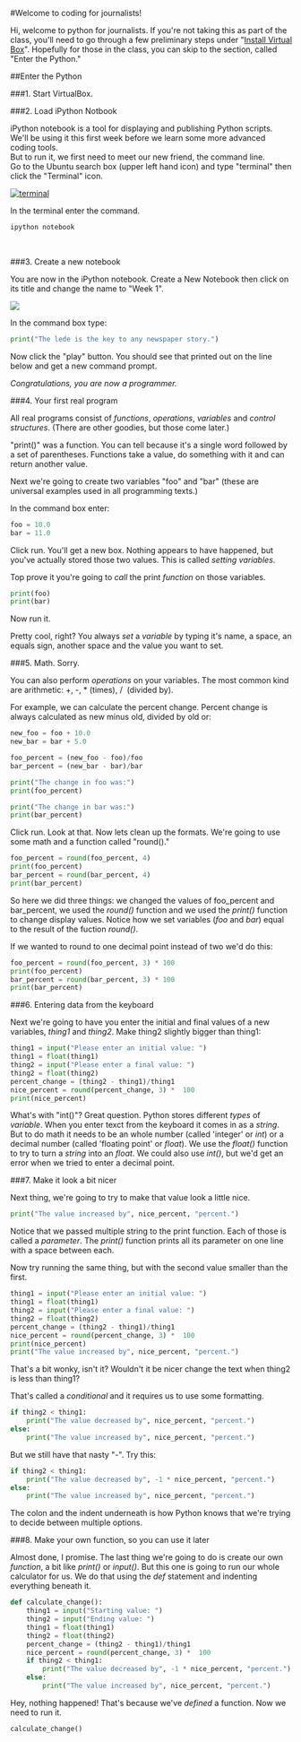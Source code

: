 #Welcome to coding for journalists!

Hi, welcome to python for journalists. If you're not taking this as part of the class, you'll need to go through a few preliminary steps under "[Install Virtual Box](virtualbox.md)". Hopefully for those in the class, you can skip to the section, called "Enter the Python."


##Enter the Python

###1. Start VirtualBox.

###2. Load iPython Notbook

iPython notebook is a tool for displaying and publishing Python scripts. We'll be using it this first week before we learn some more advanced coding tools.
<br>
But to run it, we first need to meet our new friend, the command line.
<br>
Go to the Ubuntu search box (upper left hand icon) and type "terminal" then click the "Terminal" icon.
<br>

[![terminal](https://datalab-assets.s3.amazonaws.com/media/CACHE/images/markdown/images/Screen_Shot_2015-02-02_at_11.21.49_AM/408839e35fc47d15afdc589d31a17b37.png)](https://datalab-assets.s3.amazonaws.com/media/CACHE/images/markdown/images/Screen_Shot_2015-02-02_at_11.21.49_AM/ebedde05fe5ea26babb0a4ad9189ff03.png)
<br>


In the terminal enter the command.

```bash
ipython notebook
```

<br>

###3. Create a new notebook

You are now in the iPython notebook. Create a New Notebook then click on its title and change the name to "Week 1".

[![](https://datalab-assets.s3.amazonaws.com/media/CACHE/images/markdown/images/Screen_Shot_2015-02-02_at_11.32.45_AM/cfcfbfe6e6cefb41751c011278ac488b.png)](https://datalab-assets.s3.amazonaws.com/media/CACHE/images/markdown/images/Screen_Shot_2015-02-02_at_11.32.45_AM/9a75a095fd0f60b26eba3ce4f9c74bbe.png)

In the command box type:

```python
print("The lede is the key to any newspaper story.")
```

Now click the "play" button. You should see that printed out on the line below and get a new command prompt.

*Congratulations, you are now a programmer.*


###4. Your first real program

All real programs consist of *functions*, *operations*, *variables* and *control structures*. (There are other goodies, but those come later.)

"print()" was a function. You can tell because it's a single word followed by a set of parentheses. Functions take a value, do something with it and can return another value.

Next we're going to create two variables "foo" and "bar" (these are universal examples used in all programming texts.)

In the command box enter:

```python
foo = 10.0
bar = 11.0
```

Click run. You'll get a new box. Nothing appears to have happened, but you've actually stored those two values. This is called _setting variables_.

Top prove it you're going to _call_ the print _function_ on those variables.

```python
print(foo)
print(bar)
```

Now run it.

Pretty cool, right? You always _set_ a _variable_ by typing it's name, a space, an equals sign, another space and the value you want to set.

###5. Math. Sorry.

You can also perform _operations_ on your variables. The most common kind are arithmetic: +,  -, *&nbsp;(times), / &nbsp;(divided by).

For example, we can calculate the percent change. Percent change is always calculated as new minus old, divided by old or:

```python
new_foo = foo + 10.0
new_bar = bar + 5.0

foo_percent = (new_foo - foo)/foo
bar_percent = (new_bar - bar)/bar

print("The change in foo was:")
print(foo_percent)

print("The change in bar was:")
print(bar_percent)
```

Click run. Look at that. Now lets clean up the formats. We're going to use some math and a function called "round()."

```python
foo_percent = round(foo_percent, 4)
print(foo_percent)
bar_percent = round(bar_percent, 4)
print(bar_percent)
```

So here we did three things: we changed the values of foo_percent and bar_percent, we used the _round()_ function and we used the _print()_ function to change display values. Notice how we set variables (_foo_ and _bar_) equal to the result of the fuction _round()_.

If we wanted to round to one decimal point instead of two we'd do this:

```python
foo_percent = round(foo_percent, 3) * 100
print(foo_percent)
bar_percent = round(bar_percent, 3) * 100
print(bar_percent)
```


###6. Entering data from the keyboard

Next we're going to have you enter the initial and final values of a new variables, _thing1_ and _thing2_. Make thing2 slightly bigger than thing1:

```python
thing1 = input("Please enter an initial value: ")
thing1 = float(thing1)
thing2 = input("Please enter a final value: ")
thing2 = float(thing2)
percent_change = (thing2 - thing1)/thing1
nice_percent = round(percent_change, 3) *  100
print(nice_percent)
```

What's with "int()"? Great question. Python stores different _types_ of _variable_. When you enter texct from the keyboard it comes in as a _string_. But to do math it needs to be an whole number (called 'integer' or _int_) or a decimal number (called 'floating point' or _float_). We use the _float()_ function to try to turn a _string_ into an _float_. We could also use _int()_, but we'd get an error when we tried to enter a decimal point.

###7. Make it look a bit nicer

Next thing, we're going to try to make that value look a little nice.

```python
print("The value increased by", nice_percent, "percent.")
```

Notice that we passed multiple string to the print function. Each of those is called a _parameter_. The _print()_ function prints all its parameter on one line with a space between each.

Now try running the same thing, but with the second value smaller than the first.

```python
thing1 = input("Please enter an initial value: ")
thing1 = float(thing1)
thing2 = input("Please enter a final value: ")
thing2 = float(thing2)
percent_change = (thing2 - thing1)/thing1
nice_percent = round(percent_change, 3) *  100
print(nice_percent)
print("The value increased by", nice_percent, "percent.")
```
That's a bit wonky, isn't it? Wouldn't it be nicer change the text when thing2 is less than thing1?

That's called a _conditional_ and it requires us to use some formatting.

```python
if thing2 < thing1:
    print("The value decreased by", nice_percent, "percent.")
else:
    print("The value increased by", nice_percent, "percent.")
```

But we still have that nasty "-". Try this:
```python
if thing2 < thing1:
    print("The value decreased by", -1 * nice_percent, "percent.")
else:
    print("The value increased by", nice_percent, "percent.")
```

The colon and the indent underneath is how Python knows that we're trying to decide between multiple options.

###8. Make your own function, so you can use it later

Almost done, I promise. The last thing we're going to do is create our own _function_, a bit like _print()_ or _input()_. But this one is going to run our whole calculator for us. We do that using the _def_ statement and indenting everything beneath it.

```python
def calculate_change():
    thing1 = input("Starting value: ")
    thing2 = input("Ending value: ")
    thing1 = float(thing1)
    thing2 = float(thing2)
    percent_change = (thing2 - thing1)/thing1
    nice_percent = round(percent_change, 3) *  100
    if thing2 < thing1:
        print("The value decreased by", -1 * nice_percent, "percent.")
    else:
        print("The value increased by", nice_percent, "percent.")
```

Hey, nothing happened! That's because we've _defined_ a function. Now we need to run it.

```python
calculate_change()
```
